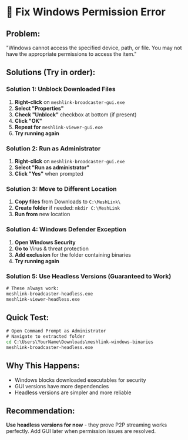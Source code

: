 # 🔧 Fix Windows Permission Error

## Problem:
"Windows cannot access the specified device, path, or file. You may not have the appropriate permissions to access the item."

## Solutions (Try in order):

### Solution 1: Unblock Downloaded Files
1. **Right-click** on `meshlink-broadcaster-gui.exe`
2. **Select "Properties"**
3. **Check "Unblock"** checkbox at bottom (if present)
4. **Click "OK"**
5. **Repeat for** `meshlink-viewer-gui.exe`
6. **Try running again**

### Solution 2: Run as Administrator
1. **Right-click** on `meshlink-broadcaster-gui.exe`
2. **Select "Run as administrator"**
3. **Click "Yes"** when prompted

### Solution 3: Move to Different Location
1. **Copy files** from Downloads to `C:\MeshLink\`
2. **Create folder** if needed: `mkdir C:\MeshLink`
3. **Run from** new location

### Solution 4: Windows Defender Exception
1. **Open Windows Security**
2. **Go to** Virus & threat protection
3. **Add exclusion** for the folder containing binaries
4. **Try running again**

### Solution 5: Use Headless Versions (Guaranteed to Work)
```cmd
# These always work:
meshlink-broadcaster-headless.exe
meshlink-viewer-headless.exe
```

## Quick Test:
```cmd
# Open Command Prompt as Administrator
# Navigate to extracted folder
cd C:\Users\YourName\Downloads\meshlink-windows-binaries
meshlink-broadcaster-headless.exe
```

## Why This Happens:
- Windows blocks downloaded executables for security
- GUI versions have more dependencies
- Headless versions are simpler and more reliable

## Recommendation:
**Use headless versions for now** - they prove P2P streaming works perfectly. Add GUI later when permission issues are resolved.